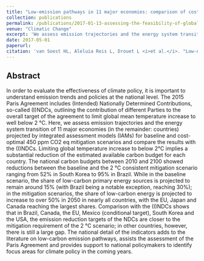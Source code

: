 ```yaml
---
title: "Low-emission pathways in 11 major economies: comparison of cost-optimal pathways and Paris climate proposals"
collection: publications
permalink: /publications/2017-01-13-assessing-the-feasibility-of-global-long-term-mitigation-scenarios
venue: "Climatic Change"
excerpt: 'We assess emission trajectories and the energy system transition of 11 major economies projected by integrated assessment models for baseline and cost-optimal 450 ppm CO2 eq mitigation scenarios and compare the results with the (I)NDCs'
date: 2017-05-01
paperurl: 
citation: 'van Soest HL, Aleluia Reis L, Drouet L <i>et al.</i>. "Low-emission pathways in 11 major economies: comparison of cost-optimal pathways and Paris climate proposals". <i>Climatic Change</i>. accepted, 2017.'
---
```


## Abstract
In order to evaluate the effectiveness of climate policy, it is important to understand
emission trends and policies at the national level. The 2015 Paris Agreement includes
(Intended) Nationally Determined Contributions, so-called (I)NDCs, outlining the contribution 
of different Parties to the overall target of the agreement to limit global mean temperature 
increase to well below 2 °C. Here, we assess emission trajectories and the energy system 
transition of 11 major economies (in the remainder: countries) projected by integrated 
assessment models (IAMs) for baseline and cost-optimal 450 ppm CO2 eq mitigation scenarios and
compare the results with the (I)NDCs. Limiting global temperature increase to below 2°C 
implies a substantial reduction of the estimated available carbon budget for each country. The 
national carbon budgets between 2010 and 2100 showed reductions between the baseline and 
the 2 °C consistent mitigation scenario ranging from 52% in South Korea to 95% in Brazil.
While in the baseline scenario, the share of low-carbon primary energy sources is projected to
remain around 15% (with Brazil being a notable exception, reaching 30%); in the mitigation
scenarios, the share of low-carbon energy is projected to increase to over 50% in 2050 in 
nearly all countries, with the EU, Japan and Canada reaching the largest shares. Comparison 
with the (I)NDCs shows that in Brazil, Canada, the EU, Mexico (conditional target), South 
Korea and the USA, the emission reduction targets of the NDCs are closer to the mitigation 
requirement of the 2 °C scenario; in other countries, however, there is still a large gap. The 
national detail of the indicators adds to the literature on low-carbon emission pathways, assists 
the assessment of the Paris Agreement and provides support to national policymakers to 
identify focus areas for climate policy in the coming years.